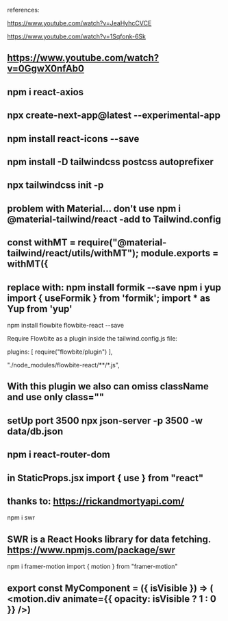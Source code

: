 references: 

https://www.youtube.com/watch?v=JeaHyhcCVCE

https://www.youtube.com/watch?v=1Sqfonk-6Sk

https://www.youtube.com/watch?v=0GgwX0nfAb0
---
npm i react-axios
---
npx create-next-app@latest --experimental-app
---
npm install react-icons --save
---
npm install -D tailwindcss postcss autoprefixer
---
npx tailwindcss init -p
---
problem with Material... don't use
npm i @material-tailwind/react  -add to Tailwind.config
---
const withMT = require("@material-tailwind/react/utils/withMT");
module.exports = withMT({
---
replace with:
npm install formik --save
npm i yup
import { useFormik } from 'formik';
import * as Yup from 'yup'
---
npm install flowbite flowbite-react --save

Require Flowbite as a plugin inside the tailwind.config.js
file:

plugins: [
  require("flowbite/plugin")
  ],

"./node_modules/flowbite-react/**/*.js",

With this plugin we also can omiss className and use only class=""
---
setUp port 3500
npx json-server -p 3500 -w data/db.json
---
npm i react-router-dom
---
in StaticProps.jsx
import { use } from "react"
---
thanks to: https://rickandmortyapi.com/
---
npm i swr

SWR is a React Hooks library for data fetching.
https://www.npmjs.com/package/swr
---
npm i framer-motion
import { motion } from "framer-motion"

export const MyComponent = ({ isVisible }) => (
    <motion.div animate={{ opacity: isVisible ? 1 : 0 }} />)
---